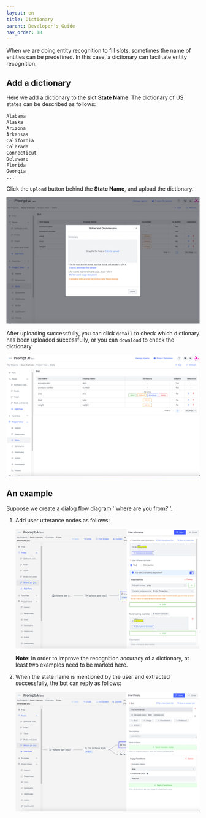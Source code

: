 ```yaml
---
layout: en
title: Dictionary
parent: Developer's Guide
nav_order: 18
---
```

When we are doing entity recognition to fill slots, sometimes the name of entities can be predefined. In this case, a dictionary can facilitate entity recognition. 

## Add a dictionary
Here we add a dictionary to the slot **State Name**. The dictionary of US states can be described as follows:

```text
Alabama
Alaska
Arizona
Arkansas
California
Colorado
Connecticut
Delaware
Florida
Georgia
...
```
Click the `Upload` button behind the **State Name**, and upload the dictionary.

![dict-01](/assets/images/tutorial/dict/dict-01.png)

After uploading successfully, you can click `detail` to check which dictionary has been uploaded successfully, or you can `download` to check the dictionary.

![dict-03](/assets/images/tutorial/dict/dict-03.png)

## An example
Suppose we create a dialog flow diagram ''where are you from?''.

1. Add user utterance nodes as follows:
   
   ![dict-04](/assets/images/tutorial/dict/dict-04.png)
   
   **Note**: In order to improve the recognition accuracy of a dictionary, at least two examples need to be marked here.
2. When the state name is mentioned by the user and extracted successfully, the bot can reply as follows:
   
   ![dict-05](/assets/images/tutorial/dict/dict-05.png)


